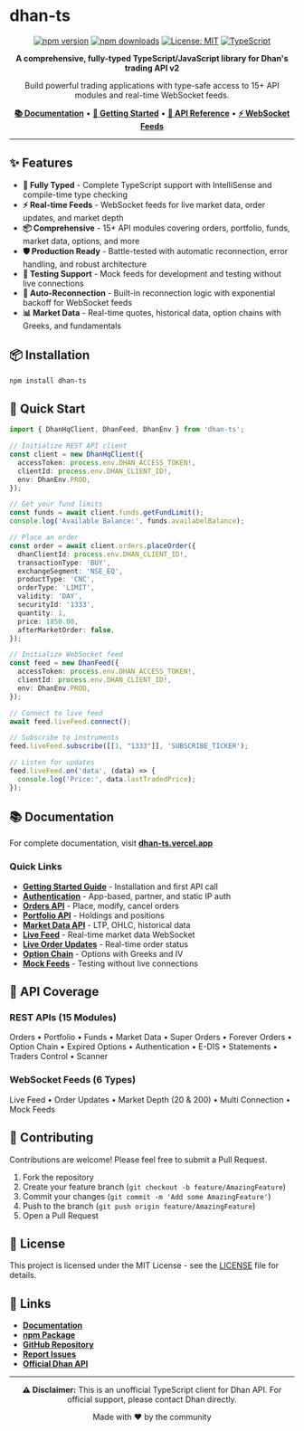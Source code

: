 # dhan-ts

<div align="center">

[![npm version](https://img.shields.io/npm/v/dhan-ts.svg)](https://www.npmjs.com/package/dhan-ts)
[![npm downloads](https://img.shields.io/npm/dm/dhan-ts.svg)](https://www.npmjs.com/package/dhan-ts)
[![License: MIT](https://img.shields.io/badge/License-MIT-blue.svg)](https://opensource.org/licenses/MIT)
[![TypeScript](https://img.shields.io/badge/TypeScript-Ready-blue.svg)](https://www.typescriptlang.org/)

**A comprehensive, fully-typed TypeScript/JavaScript library for Dhan's trading API v2**

Build powerful trading applications with type-safe access to 15+ API modules and real-time WebSocket feeds.

[**📚 Documentation**](https://dhan-ts.vercel.app/) • [**🚀 Getting Started**](https://dhan-ts.vercel.app/docs/getting-started) • [**📖 API Reference**](https://dhan-ts.vercel.app/docs/api-reference/orders) • [**⚡ WebSocket Feeds**](https://dhan-ts.vercel.app/docs/feeds/live-feed)

</div>

---

## ✨ Features

- **🎯 Fully Typed** - Complete TypeScript support with IntelliSense and compile-time type checking
- **⚡ Real-time Feeds** - WebSocket feeds for live market data, order updates, and market depth
- **📦 Comprehensive** - 15+ API modules covering orders, portfolio, funds, market data, options, and more
- **🛡️ Production Ready** - Battle-tested with automatic reconnection, error handling, and robust architecture
- **🧪 Testing Support** - Mock feeds for development and testing without live connections
- **🔄 Auto-Reconnection** - Built-in reconnection logic with exponential backoff for WebSocket feeds
- **📊 Market Data** - Real-time quotes, historical data, option chains with Greeks, and fundamentals

## 📦 Installation

```bash
npm install dhan-ts
```

## 🚀 Quick Start

```typescript
import { DhanHqClient, DhanFeed, DhanEnv } from 'dhan-ts';

// Initialize REST API client
const client = new DhanHqClient({
  accessToken: process.env.DHAN_ACCESS_TOKEN!,
  clientId: process.env.DHAN_CLIENT_ID!,
  env: DhanEnv.PROD,
});

// Get your fund limits
const funds = await client.funds.getFundLimit();
console.log('Available Balance:', funds.availabelBalance);

// Place an order
const order = await client.orders.placeOrder({
  dhanClientId: process.env.DHAN_CLIENT_ID!,
  transactionType: 'BUY',
  exchangeSegment: 'NSE_EQ',
  productType: 'CNC',
  orderType: 'LIMIT',
  validity: 'DAY',
  securityId: '1333',
  quantity: 1,
  price: 1850.00,
  afterMarketOrder: false,
});

// Initialize WebSocket feed
const feed = new DhanFeed({
  accessToken: process.env.DHAN_ACCESS_TOKEN!,
  clientId: process.env.DHAN_CLIENT_ID!,
  env: DhanEnv.PROD,
});

// Connect to live feed
await feed.liveFeed.connect();

// Subscribe to instruments
feed.liveFeed.subscribe([[1, "1333"]], 'SUBSCRIBE_TICKER');

// Listen for updates
feed.liveFeed.on('data', (data) => {
  console.log('Price:', data.lastTradedPrice);
});
```

## 📚 Documentation

For complete documentation, visit **[dhan-ts.vercel.app](https://dhan-ts.vercel.app/)**

### Quick Links

- [**Getting Started Guide**](https://dhan-ts.vercel.app/docs/getting-started) - Installation and first API call
- [**Authentication**](https://dhan-ts.vercel.app/docs/authentication) - App-based, partner, and static IP auth
- [**Orders API**](https://dhan-ts.vercel.app/docs/api-reference/orders) - Place, modify, cancel orders
- [**Portfolio API**](https://dhan-ts.vercel.app/docs/api-reference/portfolio) - Holdings and positions
- [**Market Data API**](https://dhan-ts.vercel.app/docs/api-reference/market-data) - LTP, OHLC, historical data
- [**Live Feed**](https://dhan-ts.vercel.app/docs/feeds/live-feed) - Real-time market data WebSocket
- [**Live Order Updates**](https://dhan-ts.vercel.app/docs/feeds/live-order-update) - Real-time order status
- [**Option Chain**](https://dhan-ts.vercel.app/docs/api-reference/option-chain) - Options with Greeks and IV
- [**Mock Feeds**](https://dhan-ts.vercel.app/docs/feeds/mock-feeds) - Testing without live connections

## 🎯 API Coverage

### REST APIs (15 Modules)
Orders • Portfolio • Funds • Market Data • Super Orders • Forever Orders • Option Chain • Expired Options • Authentication • E-DIS • Statements • Traders Control • Scanner

### WebSocket Feeds (6 Types)
Live Feed • Order Updates • Market Depth (20 & 200) • Multi Connection • Mock Feeds

## 🤝 Contributing

Contributions are welcome! Please feel free to submit a Pull Request.

1. Fork the repository
2. Create your feature branch (`git checkout -b feature/AmazingFeature`)
3. Commit your changes (`git commit -m 'Add some AmazingFeature'`)
4. Push to the branch (`git push origin feature/AmazingFeature`)
5. Open a Pull Request

## 📄 License

This project is licensed under the MIT License - see the [LICENSE](LICENSE) file for details.

## 🔗 Links

- [**Documentation**](https://dhan-ts.vercel.app/)
- [**npm Package**](https://www.npmjs.com/package/dhan-ts)
- [**GitHub Repository**](https://github.com/anshuopinion/dhan-ts)
- [**Report Issues**](https://github.com/anshuopinion/dhan-ts/issues)
- [**Official Dhan API**](https://dhanhq.co/docs)

---

<div align="center">

**⚠️ Disclaimer:** This is an unofficial TypeScript client for Dhan API. For official support, please contact Dhan directly.

Made with ❤️ by the community

</div>
